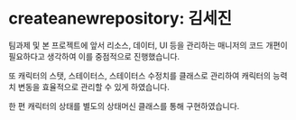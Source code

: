 # createanewrepository: 김세진



팀과제 및 본 프로젝트에 앞서 리소스, 데이터, UI 등을 관리하는 매니저의 코드 개편이 필요하다고 생각하여 이를 중점적으로 진행했습니다.

또 캐릭터의 스탯, 스테이터스, 스테이터스 수정치를 클래스로 관리하여 캐릭터의 능력치 변동을 효율적으로 관리할 수 있게 하였습니다.

한 편 캐릭터의 상태를 별도의 상태머신 클래스를 통해 구현하였습니다.
